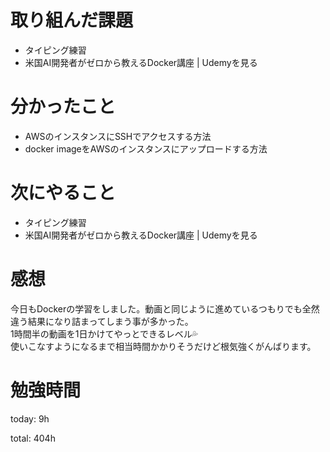 #  取り組んだ課題
- タイピング練習
- 米国AI開発者がゼロから教えるDocker講座 | Udemyを見る

# 分かったこと
- AWSのインスタンスにSSHでアクセスする方法
- docker imageをAWSのインスタンスにアップロードする方法

# 次にやること
- タイピング練習
- 米国AI開発者がゼロから教えるDocker講座 | Udemyを見る


# 感想
今日もDockerの学習をしました。動画と同じように進めているつもりでも全然違う結果になり詰まってしまう事が多かった。  
1時間半の動画を1日かけてやっとできるレベル💦  
使いこなすようになるまで相当時間かかりそうだけど根気強くがんばります。

# 勉強時間
today: 9h

total: 404h
